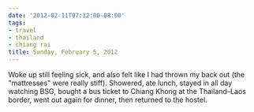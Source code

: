 ```yaml
---
date: '2012-02-11T07:32:00-08:00'
tags:
- travel
- thailand
- chiang rai
title: Sunday, February 5, 2012
---
```


Woke up still feeling sick, and also felt like I had thrown my back out (the "mattresses" were really stiff). Showered, ate lunch, stayed in all day watching BSG, bought a bus ticket to Chiang Khong at the Thailand&ndash;Laos border, went out again for dinner, then returned to the hostel.

